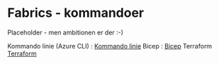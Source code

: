 # Fabrics - kommandoer

Placeholder - men ambitionen er der :-)

Kommando linie (Azure CLI) : [Kommando linie](Command_Line/README-da.md)
Bicep : [Bicep](Bicep/README-da.md)
Terraform [Terraform](Terraform/README-da.md)